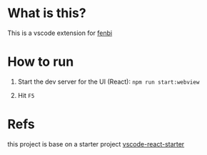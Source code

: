 # What is this?

This is a vscode extension for [fenbi](https://www.fenbi.com/) 

# How to run

1. Start the dev server for the UI (React): `npm run start:webview`

2. Hit `F5`

# Refs

this project is base on a starter project [vscode-react-starter](https://github.com/jallen-dev/vscode-react-starter)